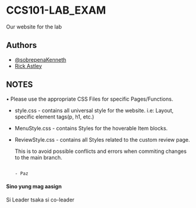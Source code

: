 
# CCS101-LAB_EXAM

Our website for the lab


## Authors

- [@sobrepenaKenneth](https://github.com/SobrepenaKenneth)
- [Rick Astley](https://youtu.be/dQw4w9WgXcQ?si=M6JRkaGOoKsG_ozJ)

## NOTES

• Please use the appropriate CSS Files for specific Pages/Functions.
	
 - style.css - contains all universal style for the website. i.e: Layout, specific element tags(p, h1, etc.)
 - MenuStyle.css - contains Styles for the hoverable Item blocks.
 - ReviewStyle.css - contains all Styles related to the custom review page.
	
	This is to avoid possible conflicts and errors when commiting changes to the main branch.

																				- Paz
#### Sino yung mag aasign

Si Leader tsaka si co-leader
